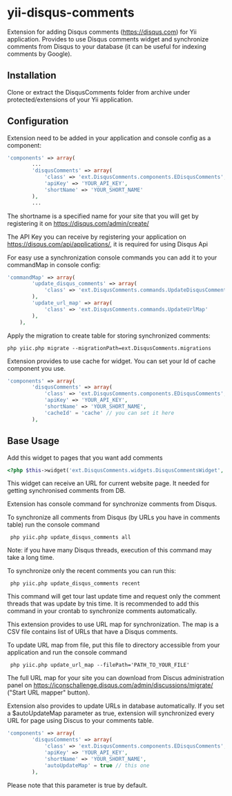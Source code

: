 # yii-disqus-comments
Extension for adding Disqus comments (https://disqus.com) for Yii application.
Provides to use Disqus comments widget and synchronize comments from Disqus to your database (it can be useful for indexing comments by Google).

## Installation

Clone or extract the DisqusComments folder from archive under protected/extensions of your Yii application.

## Configuration
Extension need to be added in your application and console config as a component:
```php
'components' => array(
        ...
        'disqusComments' => array(
            'class' => 'ext.DisqusComments.components.EDisqusComments',
            'apiKey' => 'YOUR_API_KEY',
            'shortName' => 'YOUR_SHORT_NAME'
        ),
        ...
```
The shortname is a specified name for your site that you will get by registering it on https://disqus.com/admin/create/

The API Key you can receive by registering your application on https://disqus.com/api/applications/, it is required for using Disqus Api

For easy use a synchronization console commands you can add it to your commandMap in console config:
```php
'commandMap' => array(
        'update_disqus_comments' => array(
            'class' => 'ext.DisqusComments.commands.UpdateDisqusComments'
        ),
        'update_url_map' => array(
            'class' => 'ext.DisqusComments.commands.UpdateUrlMap'
        ),
    ),
```
Apply the migration to create table for storing synchronized comments:
```
php yiic.php migrate --migrationPath=ext.DisqusComments.migrations
```
Extension provides to use cache for widget.
You can set your Id of cache component you use. 
```php
'components' => array(
        'disqusComments' => array(
            'class' => 'ext.DisqusComments.components.EDisqusComments',
            'apiKey' => 'YOUR_API_KEY',
            'shortName' => 'YOUR_SHORT_NAME',
            'cacheId' = 'cache' // you can set it here
        ),
```

## Base Usage
Add this widget to pages that you want add comments
```php
<?php $this->widget('ext.DisqusComments.widgets.DisqusCommentsWidget', array('pageUrl' => $pageUrl)); ?>
```
This widget can receive an URL for current website page. It needed for getting synchronised comments from DB.

Extension has console command for synchronize comments from Disqus.

To synchronize all comments from Disqus (by URLs you have in comments table) run the console command
```
 php yiic.php update_disqus_comments all
```
Note: if you have many Disqus threads, execution of this command may take a long time.

To synchronize only the recent comments you can run this:
```
 php yiic.php update_disqus_comments recent
```
This command will get tour last update time and request only the comment threads that was update by tnis time.
It is recommended to add this command in your crontab to synchronize comments automatically. 

This extension provides to use URL map for synchronization. The map is a CSV file contains list of URLs that have a Disqus comments.

To update URL map from file, put this file to directory accessible from your application and run the console command
```
 php yiic.php update_url_map --filePath='PATH_TO_YOUR_FILE'
```

The full URL map for your site you can download from Discus administration panel on https://iconschallenge.disqus.com/admin/discussions/migrate/ ("Start URL mapper" button).

Extension also provides to update URLs in database automatically. If you set a $autoUpdateMap parameter as true, extension will synchronized every URL for page using Discus to your comments table.
```php
'components' => array(
        'disqusComments' => array(
            'class' => 'ext.DisqusComments.components.EDisqusComments',
            'apiKey' => 'YOUR_API_KEY',
            'shortName' => 'YOUR_SHORT_NAME',
            'autoUpdateMap' = true // this one
        ),
```
Please note that this parameter is true by default.
